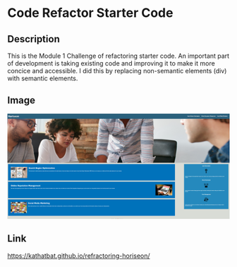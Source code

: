 # Code Refactor Starter Code

## Description
This is the Module 1 Challenge of refactoring starter code. An important part of development is taking existing code and improving it to make it more concice and accessible. I did this by replacing non-semantic elements (div) with semantic elements. 

## Image
![website img](./assets/images/Horiseon.png)

## Link
https://kathatbat.github.io/refractoring-horiseon/
